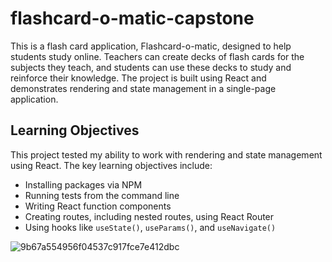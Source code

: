 # flashcard-o-matic-capstone

This is a flash card application, Flashcard-o-matic, designed to help students study online. Teachers can create decks of flash cards for the subjects they teach, and students can use these decks to study and reinforce their knowledge. The project is built using React and demonstrates rendering and state management in a single-page application.

## Learning Objectives

This project tested my ability to work with rendering and state management using React. The key learning objectives include:

- Installing packages via NPM
- Running tests from the command line
- Writing React function components
- Creating routes, including nested routes, using React Router
- Using hooks like `useState()`, `useParams()`, and `useNavigate()`

 
![9b67a554956f04537c917fce7e412dbc](https://github.com/user-attachments/assets/817a922f-dfb8-4375-a0eb-b0266e3182c3)
